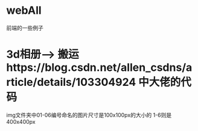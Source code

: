 # webAll
前端的一些例子
# 3d相册--> 搬运https://blog.csdn.net/allen_csdns/article/details/103304924 中大佬的代码
img文件夹中01-06编号命名的图片尺寸是100x100px的大小的  1-6则是400x400px